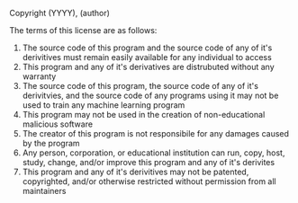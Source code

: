 Copyright (YYYY), (author)

The terms of this license are as follows:
1. The source code of this program and the source code of any of it's derivitives must remain easily available for any individual to access
2. This program and any of it's derivatives are distrubuted without any warranty
3. The source code of this program, the source code of any of it's derivitvies, and the source code of any programs using it may not be used to train any machine learning program
4. This program may not be used in the creation of non-educational malicious software
5. The creator of this program is not responsibile for any damages caused by the program
6. Any person, corporation, or educational institution can run, copy, host, study, change, and/or improve this program and any of it's derivites
7. This program and any of it's derivitives may not be patented, copyrighted, and/or otherwise restricted without permission from all maintainers
